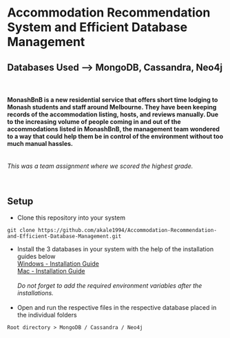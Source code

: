 # Accommodation Recommendation System and Efficient Database Management
## Databases Used --> MongoDB, Cassandra, Neo4j
<br>

#### MonashBnB is a new residential service that offers short time lodging to Monash students and staff around Melbourne. They have been keeping records of the accommodation listing, hosts, and reviews manually. Due to the increasing volume of people coming in and out of the accommodations listed in MonashBnB, the management team wondered to a way that could help them be in control of the environment without too much manual hassles.<br><br>

<i>This was a team assignment where we scored the highest grade.</i>

<br>

## Setup

* Clone this repository into your system
```
git clone https://github.com/akale1994/Accommodation-Recommendation-and-Efficient-Database-Management.git
```
* Install the 3 databases in your system with the help of the installation guides below<br>
[Windows - Installation Guide](https://github.com/akale1994/Accommodation-Recommendation-and-Efficient-Database-Management/blob/master/Installation%20Guides/Windows_InstallationGuide.pdf)<br>
[Mac - Installation Guide](https://github.com/akale1994/Accommodation-Recommendation-and-Efficient-Database-Management/blob/master/Installation%20Guides/Mac_InstallationGuide.pdf)<br><br>
<i>Do not forget to add the required environment variables after the installations.</i>
<br><br>
* Open and run the respective files in the respective database placed in the individual folders
```
Root directory > MongoDB / Cassandra / Neo4j
```
